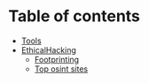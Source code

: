 # Table of contents

* [Tools](README.md)
* [EthicalHacking](ethicalhacking/README.md)
  * [Footprinting](EthicalHacking/Footprinting.md)
  * [Top osint sites](ethicalhacking/top-osint-sites.md)
